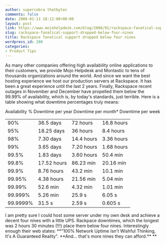 ```yaml
---
author: supercobra thatbytes
comments: false
date: 2008-01-11 18:12:00+00:00
layout: post
link: https://www.mojohelpdesk.com/blog/2008/01/rackspace-fanatical-support-dropped-below-four-nines/
slug: rackspace-fanatical-support-dropped-below-four-nines
title: Rackspace fanatical support dropped below four nines
wordpress_id: 288
categories:
- Product Tips
---
```


As many other companies offering high availability online applications to their customers, we provide Mojo Helpdesk and Montastic to tens of thousands organizations around the world. And since we want the best hosting experience we host our production servers at Rackspace. It has been a great experience until the last 2 years. Finally, Rackspace recent outages in November and December have propelled them below the 99.99% of availability, which is, by today's standards, just terrible. Here is a table showing what downtime percentages truly means:  
  
<table class="wikitable" > <tbody ><tr > Availability % Downtime per year Downtime per month* Downtime per week </tr> <tr >
<td >90%
</td>
<td >36.5 days
</td>
<td >72 hours
</td>
<td >16.8 hours
</td> </tr> <tr >
<td >95%
</td>
<td >18.25 days
</td>
<td >36 hours
</td>
<td >8.4 hours
</td> </tr> <tr >
<td >98%
</td>
<td >7.30 days
</td>
<td >14.4 hours
</td>
<td >3.36 hours
</td> </tr> <tr >
<td >99%
</td>
<td >3.65 days
</td>
<td >7.20 hours
</td>
<td >1.68 hours
</td> </tr> <tr >
<td >99.5%
</td>
<td >1.83 days
</td>
<td >3.60 hours
</td>
<td >50.4 min
</td> </tr> <tr >
<td >99.8%
</td>
<td >17.52 hours
</td>
<td >86.23 min
</td>
<td >20.16 min
</td> </tr> <tr >
<td >99.9%
</td>
<td >8.76 hours
</td>
<td >43.2 min
</td>
<td >10.1 min
</td> </tr> <tr >
<td >99.95%
</td>
<td >4.38 hours
</td>
<td >21.56 min
</td>
<td >5.04 min
</td> </tr> <tr >
<td >99.99%
</td>
<td >52.6 min
</td>
<td >4.32 min
</td>
<td >1.01 min
</td> </tr> <tr >
<td >99.999%
</td>
<td >5.26 min
</td>
<td >25.9 s
</td>
<td >6.05 s
</td> </tr> <tr >
<td >99.9999%
</td>
<td >31.5 s
</td>
<td >2.59 s
</td>
<td >0.605 s
</td> </tr> </tbody></table>  
I am pretty sure I could host some server under my own desk and achieve a decent four nines with a little UPS.  Rackpace downtimes, which the longest was 2 hours 30 minutes (!!!) place them below four nines. Interestingly enough their web states: **"100% Network Uptime Isn't Wishful Thinking, It's A Guaranteed Reality". **And... that's more nines they can afford.**  
**
